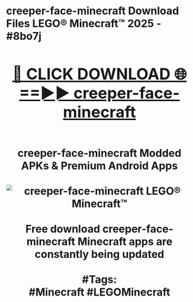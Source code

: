 <h1>creeper-face-minecraft Download Files LEGO® Minecraft™ 2025 - #8bo7j
<br>
<div align="center">
<h2><a href="https://apps.freeplayer.one?creeper-face-minecraft" rel="nofollow">🔴 CLICK DOWNLOAD 🌐==►► creeper-face-minecraft</a></h2>
<br>
creeper-face-minecraft Modded APKs & Premium Android Apps
<br>
<br>
<a href="https://apps.freeplayer.one?creeper-face-minecraft" rel="nofollow" data-target="animated-image.originalLink"><img src="https://github.com/user-attachments/assets/0f9c940e-d8b0-45ae-aac7-cd30a18b3e1c" alt="creeper-face-minecraft LEGO® Minecraft™" style="max-width: 100%; display: inline-block;" data-target="animated-image.originalImage"></a>
<br><br>
Free download creeper-face-minecraft Minecraft apps are constantly being updated
<br><br>
#Tags:
<br>
#Minecraft #LEGOMinecraft
</div>
<br>